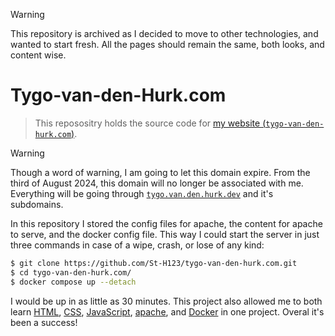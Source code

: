 > [!WARNING]
> This repository is archived as I decided to move to other technologies, and wanted to start fresh. All the pages should remain the same, both looks, and content wise.

# Tygo-van-den-Hurk.com
> This reposositry holds the source code for [my website (`tygo-van-den-hurk.com`)](https://tygo-van-den-hurk.com/). 

> [!WARNING]
> Though a word of warning, I am going to let this domain expire. From the third of August 2024, this domain will no longer be associated with me. Everything will be going through [`tygo.van.den.hurk.dev`](https://tygo.van.den.hurk.dev) and it's subdomains.

In this repository I stored the config files for apache, the content for apache to serve, and the docker config file. This way I could start the server in just three commands in case of a wipe, crash, or lose of any kind:
```BASH
$ git clone https://github.com/St-H123/tygo-van-den-hurk.com.git
$ cd tygo-van-den-hurk.com/
$ docker compose up --detach
```

I would be up in as little as 30 minutes. This project also allowed me to both learn [HTML](https://en.wikipedia.org/wiki/HTML), [CSS](https://en.wikipedia.org/wiki/CSS), [JavaScript](https://en.wikipedia.org/wiki/JavaScript), [apache](https://httpd.apache.org/), and [Docker](https://www.docker.com/) in one project. Overal it's been a success!
